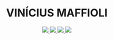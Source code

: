 <h1 align="center">VINÍCIUS MAFFIOLI</h1></center>
</em></p>

<p align="center">
<a href="mailto:vinimaffioli@gmail.com">
<img src="https://img.shields.io/badge/Gmail-D14836?style=for-the-badge&logo=gmail&logoColor=white"/>
</a><a href="https://viniciusmaffioli.herokuapp.com">
<img src="https://img.shields.io/badge/WebProfile-25D366?style=for-the-badge&color=purple"/>
</a><a href="https://www.linkedin.com/in/vinicius-maffioli/">
<img src="https://img.shields.io/badge/LinkedIn-0077B5?style=for-the-badge&logo=linkedin&logoColor=white"/>
</a><a href="https://www.npmjs.com/~vmaffioli">
<img src="https://img.shields.io/badge/npm-CB3837?style=for-the-badge&logo=npm&logoColor=white"/>
</a>
</p>


